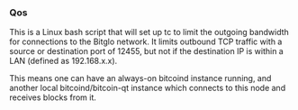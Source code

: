 ### Qos ###

This is a Linux bash script that will set up tc to limit the outgoing bandwidth for connections to the Bitglo network. It limits outbound TCP traffic with a source or destination port of 12455, but not if the destination IP is within a LAN (defined as 192.168.x.x).

This means one can have an always-on bitcoind instance running, and another local bitcoind/bitcoin-qt instance which connects to this node and receives blocks from it.
